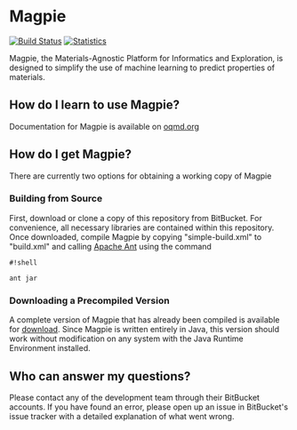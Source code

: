 # Magpie #

[![Build Status](https://drone.io/bitbucket.org/wolverton/magpie/status.png)](https://drone.io/bitbucket.org/wolverton/magpie/latest) [![Statistics](https://www.openhub.net/p/wolverton_magpie/widgets/project_thin_badge.gif)](https://www.openhub.net/p/wolverton_magpie)

Magpie, the Materials-Agnostic Platform for Informatics and Exploration, is designed to simplify the use of machine learning to predict properties of materials. 

## How do I learn to use Magpie? ##

Documentation for Magpie is available on [oqmd.org](http://oqmd.org/static/analytics/magpie/doc/)

## How do I get Magpie? ##

There are currently two options for obtaining a working copy of Magpie

### Building from Source ###

First, download or clone a copy of this repository from BitBucket. For convenience, all necessary libraries are contained within this repository. Once downloaded, compile Magpie by copying "simple-build.xml" to "build.xml" and calling [Apache Ant](http://ant.apache.org/) using the command
```
#!shell

ant jar
```

### Downloading a Precompiled Version ###

A complete version of Magpie that has already been compiled is available for [download](http://oqmd.org/static/analytics/magpie/Magpie.zip). Since Magpie is written entirely in Java, this version should work without modification on any system with the Java Runtime Environment installed.

## Who can answer my questions? ##

Please contact any of the development team through their BitBucket accounts. If you have found an error, please open up an issue in BitBucket's issue tracker with a detailed explanation of what went wrong.